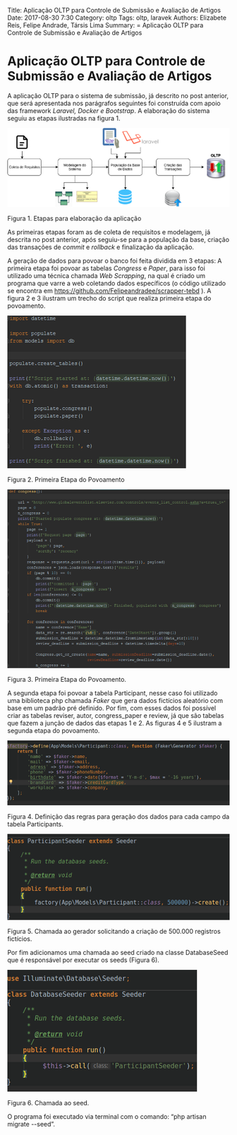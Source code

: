 Title: Aplicação OLTP para Controle de Submissão e Avaliação de Artigos
Date: 2017-08-30 7:30
Category: oltp
Tags: oltp, laravek
Authors: Elizabete Reis, Felipe Andrade, Társis Lima
Summary: = Aplicação OLTP para Controle de Submissão e Avaliação de Artigos


# Aplicação OLTP para Controle de Submissão e Avaliação de Artigos 

A aplicação OLTP para o sistema de submissão, já descrito no post anterior, que será apresentada nos parágrafos seguintes foi construída com apoio das framework *Laravel, Docker e Bootstrap*. A elaboração do sistema seguiu as etapas ilustradas na figura 1.

![metodologia](images/metodologia.png)

Figura 1. Etapas para elaboração da aplicação

As primeiras etapas foram as de coleta de requisitos e modelagem, já descrita no post anterior, após seguiu-se para a população da base, criação das transações de *commit* e *rollback* e finalização da aplicação.

A geração de dados para povoar o banco foi feita dividida em 3 etapas:
A primeira etapa foi povoar as tabelas *Congress* e *Paper*, para isso foi utilizado uma técnica chamada *Web Scrapping*, na qual é criado um programa que varre a web coletando dados específicos (o código utilizado se encontra em https://github.com/Felipeandradee/scrapper-tebd ). A figura 2 e 3 ilustram um trecho do script que realiza primeira etapa do povoamento.

![crawler1](images/crawler1.png)

Figura 2. Primeira Etapa do Povoamento

![crawler2](images/crawler2.png)

Figura 3. Primeira Etapa do Povoamento.

A segunda etapa foi povoar a tabela Participant, nesse caso foi utilizado uma biblioteca php chamada *Faker* que gera dados fictícios aleatório com base em um padrão pré definido.
Por fim, com esses dados foi possível criar as tabelas reviser, autor, congress_paper e review, já que são tabelas que fazem a junção de dados das etapas 1 e 2. As figuras 4 e 5 ilustram a segunda etapa do povoamento.

![faker](images/faker.png)

Figura 4. Definição das regras para geração dos dados para cada campo da tabela Participants.

![participant](images/participant_seeder.png)

Figura 5. Chamada ao gerador solicitando a criação de 500.000 registros fictícios.

Por fim adicionamos uma chamada ao seed criado na classe DatabaseSeed que é responsável por executar os seeds (Figura 6).

![database](images/database_seeder.png)

Figura 6. Chamada ao seed.

O programa foi executado via terminal com o comando: 	“php artisan migrate --seed”.